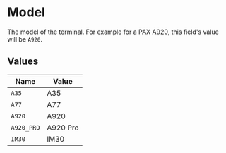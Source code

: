 # Model

The model of the terminal. For example for a PAX A920, this field's value will be `A920`.


## Values

| Name       | Value      |
| ---------- | ---------- |
| `A35`      | A35        |
| `A77`      | A77        |
| `A920`     | A920       |
| `A920_PRO` | A920 Pro   |
| `IM30`     | IM30       |